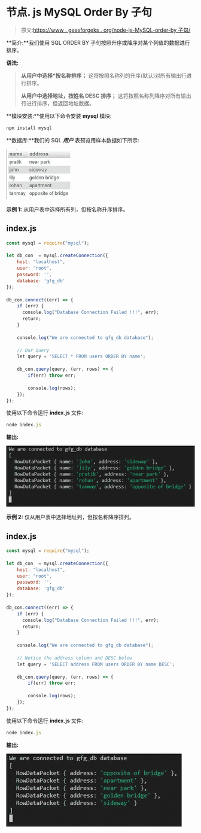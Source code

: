 # 节点. js MySQL Order By 子句

> 原文:[https://www . geesforgeks . org/node-js-MySQL-order-by 子句/](https://www.geeksforgeeks.org/node-js-mysql-order-by-clause/)

**简介:**我们使用 SQL ORDER BY 子句按照升序或降序对某个列值的数据进行排序。

**语法:**

> **从用户中选择*按名称排序；**
> 这将按照名称列的升序(默认)对所有输出行进行排序。
> 
> **从用户中选择地址，按姓名 DESC 排序；**
> 这将按照名称列降序对所有输出行进行排序，但返回地址数据。

**模块安装:**使用以下命令安装 **mysql** 模块:

```js
npm install mysql
```

**数据库:**我们的 SQL ***用户*** 表预览用样本数据如下所示:

![](img/28feecb0c4162e890d06e991d575dcce.png)

**示例 1:** 从用户表中选择所有列，但按名称升序排序。

## index.js

```js
const mysql = require("mysql");

let db_con  = mysql.createConnection({
    host: "localhost",
    user: "root",
    password: '',
    database: 'gfg_db'
});

db_con.connect((err) => {
    if (err) {
      console.log("Database Connection Failed !!!", err);
      return;
    }

    console.log("We are connected to gfg_db database");

    // Our Query
    let query = 'SELECT * FROM users ORDER BY name';

    db_con.query(query, (err, rows) => {
        if(err) throw err;

        console.log(rows);
    });
});
```

使用以下命令运行 **index.js** 文件:

```js
node index.js
```

**输出:**

![](img/2e5870cdc4fd2f68d5be1e1c95bf5b51.png)

**示例 2:** 仅从用户表中选择地址列，但按名称降序排列。

## index.js

```js
const mysql = require("mysql");

let db_con  = mysql.createConnection({
    host: "localhost",
    user: "root",
    password: '',
    database: 'gfg_db'
});

db_con.connect((err) => {
    if (err) {
      console.log("Database Connection Failed !!!", err);
      return;
    }

    console.log("We are connected to gfg_db database");

    // Notice the address column and DESC below
    let query = 'SELECT address FROM users ORDER BY name DESC';

    db_con.query(query, (err, rows) => {
        if(err) throw err;

        console.log(rows);
    });
});
```

使用以下命令运行 **index.js** 文件:

```js
node index.js
```

**输出:**

![](img/04c49af932395a28ad258821937db9ee.png)